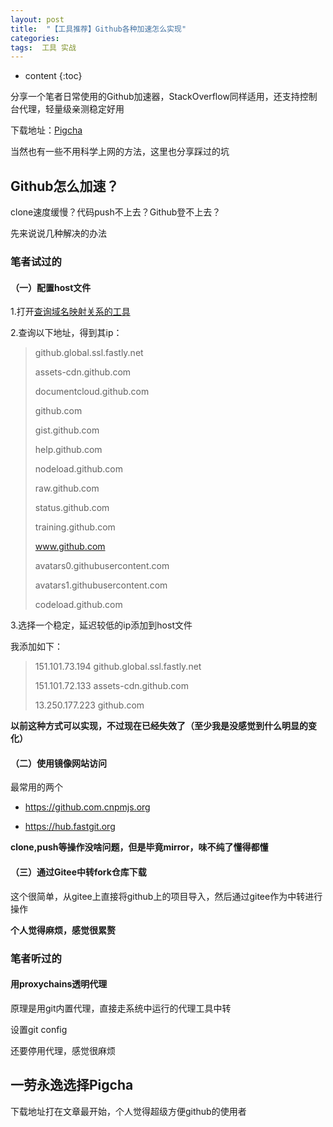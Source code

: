 ```yaml
---
layout: post
title:  "【工具推荐】Github各种加速怎么实现"
categories: 
tags:  工具 实战
---
```


* content
{:toc}

分享一个笔者日常使用的Github加速器，StackOverflow同样适用，还支持控制台代理，轻量级亲测稳定好用

下载地址：[Pigcha](https://github.com/pigpigchacha/PigchaVPN)

当然也有一些不用科学上网的方法，这里也分享踩过的坑

## Github怎么加速？

clone速度缓慢？代码push不上去？Github登不上去？

先来说说几种解决的办法

### 笔者试过的

#### （一）配置host文件

1.打开[查询域名映射关系的工具](http://tool.chinaz.com/dns)

2.查询以下地址，得到其ip：

> github.global.ssl.fastly.net
>
> assets-cdn.github.com
>
> documentcloud.github.com
>
> github.com
>
> gist.github.com
>
> help.github.com
>
> nodeload.github.com
>
> raw.github.com
>
> status.github.com
>
> training.github.com
>
> www.github.com
>
> avatars0.githubusercontent.com
>
> avatars1.githubusercontent.com
>
> codeload.github.com


3.选择一个稳定，延迟较低的ip添加到host文件

我添加如下：

> 151.101.73.194 github.global.ssl.fastly.net
> 
> 151.101.72.133 assets-cdn.github.com
> 
> 13.250.177.223 github.com


**以前这种方式可以实现，不过现在已经失效了（至少我是没感觉到什么明显的变化）**

#### （二）使用镜像网站访问

最常用的两个

* https://github.com.cnpmjs.org

* https://hub.fastgit.org

**clone,push等操作没啥问题，但是毕竟mirror，味不纯了懂得都懂**

#### （三）通过Gitee中转fork仓库下载

这个很简单，从gitee上直接将github上的项目导入，然后通过gitee作为中转进行操作

**个人觉得麻烦，感觉很累赘**



### 笔者听过的

#### 用proxychains透明代理

原理是用git内置代理，直接走系统中运行的代理工具中转

设置git config

还要停用代理，感觉很麻烦


## 一劳永逸选择Pigcha

下载地址打在文章最开始，个人觉得超级方便github的使用者
